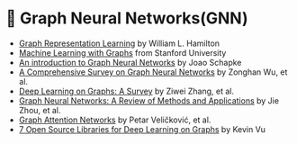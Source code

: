 # :white_flower: Graph Neural Networks(GNN)
  - [Graph Representation Learning](https://www.cs.mcgill.ca/~wlh/grl_book/) by William L. Hamilton
  - [Machine Learning with Graphs](https://www.youtube.com/playlist?list=PL-Y8zK4dwCrQyASidb2mjj_itW2-YYx6-) from Stanford University
  - [An introduction to Graph Neural Networks](https://towardsdatascience.com/an-introduction-to-graph-neural-networks-e23dc7bdfba5) by Joao Schapke
  - [A Comprehensive Survey on Graph Neural Networks](https://arxiv.org/pdf/1901.00596.pdf) by Zonghan Wu, et al.
  - [Deep Learning on Graphs: A Survey](https://arxiv.org/pdf/1812.04202.pdf) by Ziwei Zhang, et al.
  - [Graph Neural Networks: A Review of Methods and Applications](https://arxiv.org/pdf/1812.08434.pdf) by Jie Zhou, et al.
  - [Graph Attention Networks](https://arxiv.org/abs/1710.10903) by Petar Veličković, et al.
  - [7 Open Source Libraries for Deep Learning on Graphs](https://dzone.com/articles/open-source-libraries-for-deep-learning-graphs) by Kevin Vu